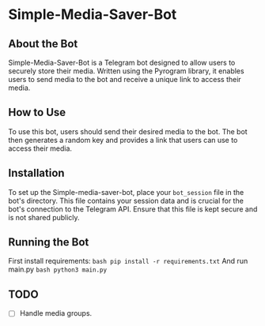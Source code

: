 # Simple-Media-Saver-Bot

## About the Bot
Simple-Media-Saver-Bot is a Telegram bot designed to allow users to securely store their media. Written using the Pyrogram library, it enables users to send media to the bot and receive a unique link to access their media.

## How to Use
To use this bot, users should send their desired media to the bot. The bot then generates a random key and provides a link that users can use to access their media.

## Installation
To set up the Simple-media-saver-bot, place your `bot_session` file in the bot's directory. This file contains your session data and is crucial for the bot's connection to the Telegram API. Ensure that this file is kept secure and is not shared publicly.

## Running the Bot
First install requirements:
    ```bash
    pip install -r requirements.txt```
And run main.py
    ```bash
    python3 main.py```

## TODO
- [ ] Handle media groups.

